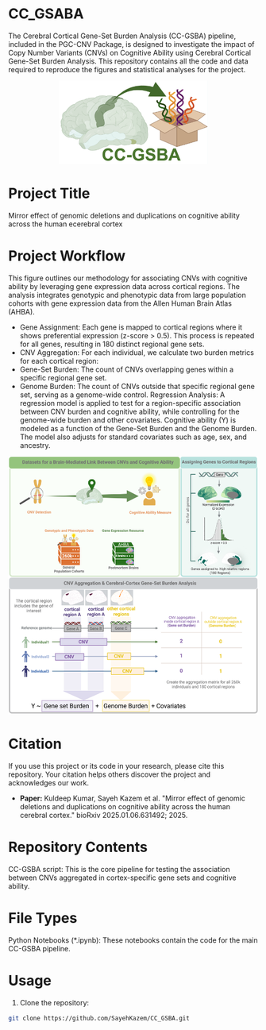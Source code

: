 # CC_GSABA
The Cerebral Cortical Gene-Set Burden Analysis (CC-GSBA) pipeline, included in the PGC-CNV Package, is designed to investigate the impact of Copy Number Variants (CNVs) on Cognitive Ability using Cerebral Cortical Gene-Set Burden Analysis. This repository contains all the code and data required to reproduce the figures and statistical analyses for the project. 
<p align="center">
 <img src="/CC-GSBA_logo.png" alt="CC-GSBA_logo" width="300"/>
</p>

# Project Title
Mirror effect of genomic deletions and duplications on cognitive ability across the human ecerebral cortex

# Project Workflow
This figure outlines our methodology for associating CNVs with cognitive ability by leveraging gene expression data across cortical regions. The analysis integrates genotypic and phenotypic data from large population cohorts with gene expression data from the Allen Human Brain Atlas (AHBA).

- Gene Assignment: Each gene is mapped to cortical regions where it shows preferential expression (z-score > 0.5). This process is repeated for all genes, resulting in 180 distinct regional gene sets.
- CNV Aggregation: For each individual, we calculate two burden metrics for each cortical region:
- Gene-Set Burden: The count of CNVs overlapping genes within a specific regional gene set.
- Genome Burden: The count of CNVs outside that specific regional gene set, serving as a genome-wide control.
Regression Analysis: A regression model is applied to test for a region-specific association between CNV burden and cognitive ability, while controlling for the genome-wide burden and other covariates.  Cognitive ability (Y) is modeled as a function of the Gene-Set Burden and the Genome Burden. The model also adjusts for standard covariates such as age, sex, and ancestry.

<p align="center">
 <img src="CortexWorkflow_v7.png" alt="CortexWorkflow_v7" width="900"/>
</p>


# Citation
If you use this project or its code in your research, please cite this repository. Your citation helps others discover the project and acknowledges our work.

- **Paper:** Kuldeep Kumar, Sayeh Kazem et al. "Mirror effect of genomic deletions and duplications on cognitive ability across the human cerebral cortex." bioRxiv 2025.01.06.631492; 2025.

# Repository Contents
CC-GSBA script: This is the core pipeline for testing the association between CNVs aggregated in cortex-specific gene sets and cognitive ability. 

# File Types
Python Notebooks (*.ipynb): These notebooks contain the code for the main CC-GSBA pipeline. 

# Usage
1. Clone the repository:

```bash
git clone https://github.com/SayehKazem/CC_GSBA.git

